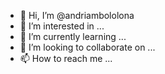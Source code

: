 - 👋 Hi, I’m @andriambololona
- 👀 I’m interested in ...
- 🌱 I’m currently learning ...
- 💞️ I’m looking to collaborate on ...
- 📫 How to reach me ...

<!---
andriambololona/andriambololona is a ✨ special ✨ repository because its `README.md` (this file) appears on your GitHub profile.
You can click the Preview link to take a look at your changes.
--->
